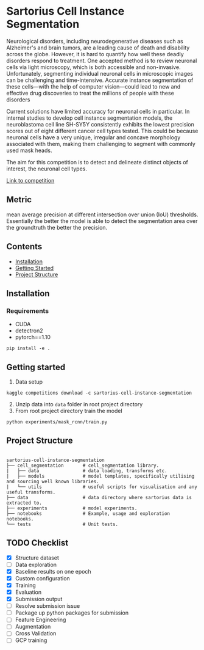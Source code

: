 # Sartorius Cell Instance Segmentation

Neurological disorders, including neurodegenerative diseases such as Alzheimer's and brain tumors, are a leading cause of death and disability across the globe. However, it is hard to quantify how well these deadly disorders respond to treatment. One accepted method is to review neuronal cells via light microscopy, which is both accessible and non-invasive. Unfortunately, segmenting individual neuronal cells in microscopic images can be challenging and time-intensive. Accurate instance segmentation of these cells—with the help of computer vision—could lead to new and effective drug discoveries to treat the millions of people with these disorders

Current solutions have limited accuracy for neuronal cells in particular. In internal studies to develop cell instance segmentation models, the neuroblastoma cell line SH-SY5Y consistently exhibits the lowest precision scores out of eight different cancer cell types tested. This could be because neuronal cells have a very unique, irregular and concave morphology associated with them, making them challenging to segment with commonly used mask heads. 

The aim for this competition is to detect and delineate distinct objects of interest, the neuronal cell types. 

[Link to competition](https://www.kaggle.com/c/sartorius-cell-instance-segmentation)



## Metric
mean average precision at different intersection over union (IoU) thresholds. Essentially the better the model is able to detect the segmentation area over the groundtruth the better the precision. 

## Contents
- [Installation](#installation)
- [Getting Started](#getting-started)
- [Project Structure](#project-structure)

## Installation
### Requirements
- CUDA
- detectron2
- pytorch==1.10
```
pip install -e .
```

## Getting started
1. Data setup
```
kaggle competitions download -c sartorius-cell-instance-segmentation
```
2. Unzip data into `data` folder in root project directory
3. From root project directory train the model
```
python experiments/mask_rcnn/train.py
```

## Project Structure
```

sartorius-cell-instance-segmentation
├── cell_segmentation       # cell_segmentation library.
|   ├── data                # data loading, transforms etc.
|   ├── models              # model templates, specifically utilising and sourcing well known libraries.
|   └── utils               # useful scripts for visualisation and any useful transforms.
├── data                    # data directory where sartorius data is extracted to.
├── experiments             # model experiments.
├── notebooks               # Example, usage and exploration notebooks.
└── tests                   # Unit tests.

```

## TODO Checklist
- [x] Structure dataset
- [ ] Data exploration
- [x] Baseline results on one epoch
- [x] Custom configuration
- [x] Training
- [x] Evaluation
- [x] Submission output
- [ ] Resolve submission issue
- [ ] Package up python packages for submission
- [ ] Feature Engineering
- [ ] Augmentation
- [ ] Cross Validation
- [ ] GCP training
